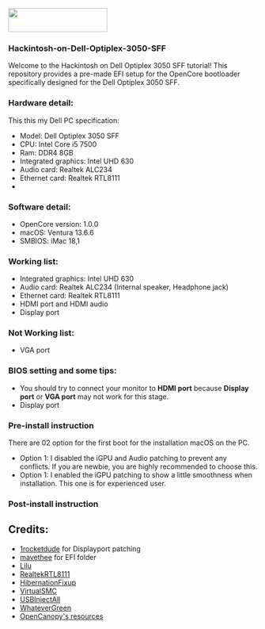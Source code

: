 <img src="https://github.com/acidanthera/OpenCorePkg/blob/master/Docs/Logos/OpenCore_with_text_Small.png" width="200" height="48"/>

### Hackintosh-on-Dell-Optiplex-3050-SFF
Welcome to the Hackintosh on Dell Optiplex 3050 SFF tutorial! 
This repository provides a pre-made EFI setup for the OpenCore bootloader specifically designed for the Dell Optiplex 3050 SFF.

### Hardware detail:
This this my Dell PC specification:
- Model: Dell Optiplex 3050 SFF
- CPU: Intel Core i5 7500
- Ram: DDR4 8GB
- Integrated graphics: Intel UHD 630
- Audio card: Realtek ALC234
- Ethernet card: Realtek RTL8111
- 
### Software detail:
- OpenCore version: 1.0.0
- macOS: Ventura 13.6.6
- SMBIOS: iMac 18,1

### Working list:
- Integrated graphics: Intel UHD 630
- Audio card: Realtek ALC234 (Internal speaker, Headphone jack)
- Ethernet card: Realtek RTL8111
- HDMI port and HDMI audio
- Display port

### Not Working list:
- VGA port

### BIOS setting and some tips:
- You should try to connect your monitor to **HDMI port** because **Display port** or **VGA port** may not work for this stage.
- Display port

### Pre-install instruction
There are 02 option for the first boot for the installation macOS on the PC.
- Option 1: I disabled the iGPU and Audio patching to prevent any conflicts. If you are newbie, you are highly recommended to choose this.
- Option 1: I enabled the iGPU patching to show a little smoothness when installation. This one is for experienced user.

### Post-install instruction

## Credits:
- [1rocketdude](https://github.com/1rocketdude/Optiplex_3050_SFF) for Displayport patching
- [mavethee](https://github.com/mavethee/Hackintosh-OpenCore-EFI-DELL-Optiplex-3050) for EFI folder
- [Lilu](https://github.com/acidanthera/Lilu/)
- [RealtekRTL8111](https://github.com/Mieze/RTL8111_driver_for_OS_X)
- [HibernationFixup](https://github.com/acidanthera/HibernationFixup)
- [VirtualSMC](https://github.com/acidanthera/VirtualSMC)
- [USBInjectAll](https://bitbucket.org/RehabMan/os-x-usb-inject-all/downloads)
- [WhateverGreen](https://github.com/acidanthera/WhateverGreen)
- [OpenCanopy's resources](https://github.com/acidanthera/OcBinaryData)
